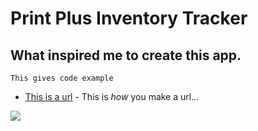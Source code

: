 # Print Plus Inventory Tracker

## What inspired me to create this app.
`This gives code example`
* [This is a url](http://www.duhmarket.com) - This is *how* you make a url...

![](https://user-images.githubusercontent.com/49104738/69906985-52025f80-139a-11ea-9624-33345897b549.jpg)
